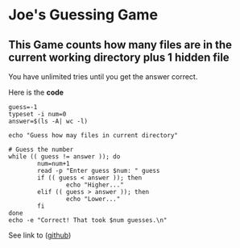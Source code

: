# Joe's Guessing Game

## This Game counts how many files are in the current working directory plus 1 hidden file

You have unlimited tries until you get the answer correct.

Here is the **code**
```
guess=-1
typeset -i num=0
answer=$(ls -A| wc -l)

echo "Guess how may files in current directory"

# Guess the number
while (( guess != answer )); do
        num=num+1
        read -p "Enter guess $num: " guess
        if (( guess < answer )); then
                echo "Higher..."
        elif (( guess > answer )); then
                echo "Lower..."
        fi
done
echo -e "Correct! That took $num guesses.\n"
```

See link to ([github](https://github.com/joblas/Projects.git))
